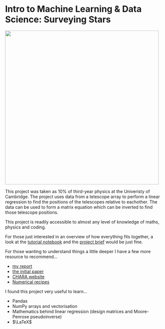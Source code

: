 # Intro to Machine Learning & Data Science: Surveying Stars

<img src="https://www.discoverlosangeles.com/sites/default/files/images/2019-05/Mount%20Wilson%20Observatory%20mountains.jpg?width=1600&height=1200&fit=crop&quality=78&auto=webp"  width="500">

This project was taken as 10% of third-year physics at the Univeristy of Cambridge. The project uses data from a telescope array to perform a linear regression to find the positions of the telescopes relative to eachother. The data can be used to form a matrix equation which can be inverted to find those telescope positions.

This project is readily accessible to almost any level of knowledge of maths, physics and coding. 

For those just interested in an overview of how everything fits together, a look at the [tutorial notebook](!!!TUTORIAL!!!.ipynb) and the [project brief](project-brief.pdf) would be just fine. 

For those wanting to understand things a little deeper I have a few more resource to recommend...
- [my report](projectE-hs723.pdf) 
- [the initial paper](https://iopscience.iop.org/article/10.1086/430729/pdf)
- [CHARA website](https://www.chara.gsu.edu/public)
- [Numerical recipes]() 

I found this project very useful to learn... 
- Pandas 
- NumPy arrays and vectorisation
- Mathematics behind linear regression (design matrices and Moore-Penrose pseudoinverse)
- $\LaTeX$
